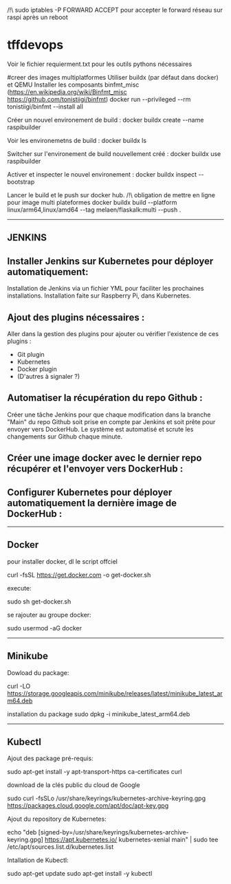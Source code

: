 /!\ sudo iptables -P FORWARD ACCEPT pour accepter le forward réseau sur raspi après un reboot

# tffdevops
Voir le fichier requierment.txt pour les outils pythons nécessaires


#creer des images multiplatformes
Utiliser buildx (par défaut dans docker) et QEMU
Installer les composants binfmt_misc (https://en.wikipedia.org/wiki/Binfmt_misc https://github.com/tonistiigi/binfmt)
docker run --privileged --rm tonistiigi/binfmt --install all

Créer un nouvel environement de build :
docker buildx create --name raspibuilder

Voir les environemetns de build :
docker buildx ls

Switcher sur l'environement de build nouvellement créé :
docker buildx use raspibuilder

Activer et inspecter le nouvel environement :
docker buildx inspect --bootstrap

Lancer le build et le push sur docker hub. /!\ obligation de mettre en ligne pour image multi plateformes
docker buildx build --platform linux/arm64,linux/amd64 --tag melaen/flaskalk:multi --push .

-------
JENKINS
-------

Installer Jenkins sur Kubernetes pour déployer automatiquement:
---------------------------------------------------------------
Installation de Jenkins via un fichier YML pour faciliter les prochaines installations.
Installation faite sur Raspberry Pi, dans Kubernetes.



Ajout des plugins nécessaires :
-------------------------------

Aller dans la gestion des plugins pour ajouter ou vérifier l'existence de ces plugins : 

- Git plugin
- Kubernetes
- Docker plugin
- (D'autres à signaler ?)


Automatiser la récupération du repo Github :
--------------------------------------------

Créer une tâche Jenkins pour que chaque modification dans la branche "Main" du repo Github soit prise
en compte par Jenkins et soit prête pour envoyer vers DockerHub.
Le système est automatisé et scrute les changements sur Github chaque minute.




Créer une image docker avec le dernier repo récupérer et l'envoyer vers DockerHub :
-----------------------------------------------------------------------------------





Configurer Kubernetes pour déployer automatiquement la dernière image de DockerHub :
------------------------------------------------------------------------------------



-------
Docker
-------
pour installer docker, dl le script offciel

 curl -fsSL https://get.docker.com -o get-docker.sh

execute: 

 sudo sh get-docker.sh

se rajouter au groupe docker:

sudo usermod -aG docker <your-user>

-------
Minikube
-------
Dowload du package:

curl -LO https://storage.googleapis.com/minikube/releases/latest/minikube_latest_arm64.deb

installation du package
sudo dpkg -i minikube_latest_arm64.deb


-------
Kubectl
-------

Ajout des package pré-requis:

sudo apt-get install -y apt-transport-https ca-certificates curl


download de la clés public du cloud de Google

sudo curl -fsSLo /usr/share/keyrings/kubernetes-archive-keyring.gpg https://packages.cloud.google.com/apt/doc/apt-key.gpg


Ajout du repository de Kubernetes:

echo "deb [signed-by=/usr/share/keyrings/kubernetes-archive-keyring.gpg] https://apt.kubernetes.io/ kubernetes-xenial main" | sudo tee /etc/apt/sources.list.d/kubernetes.list


Intallation de Kubectl:

sudo apt-get update
sudo apt-get install -y kubectl

